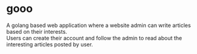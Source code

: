 # gooo
A golang based web application where a website admin can write articles based on their interests.  
Users can create their account and follow the admin to read about the interesting articles posted by user.

